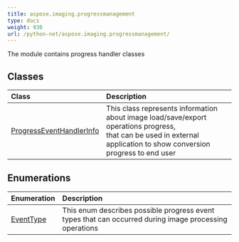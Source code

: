 ```yaml
---
title: aspose.imaging.progressmanagement
type: docs
weight: 930
url: /python-net/aspose.imaging.progressmanagement/
---
```



The module contains progress handler classes

## **Classes**
| **Class** | **Description** |
| :- | :- |
| [ProgressEventHandlerInfo](/imaging/python-net/aspose.imaging.progressmanagement/progresseventhandlerinfo/) | This class represents information about image load/save/export operations progress,<br/>            that can be used in external application to show conversion progress to end user |
## **Enumerations**
| **Enumeration** | **Description** |
| :- | :- |
| [EventType](/imaging/python-net/aspose.imaging.progressmanagement/eventtype/) | This enum describes possible progress event types that can occurred during image processing operations |
